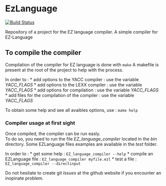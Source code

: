# EzLanguage

[![Build Status](https://travis-ci.org/ezlanguage/ezlanguage.svg?branch=compilateur)](https://travis-ci.org/ezlanguage/ezlanguage)

Repository of a project for the EZ language compiler.
A simple compiler for EZ-Language 

## To compile the compiler

Compilation of the compiler for EZ language is done with `make`
A makefile is present at the root of the project to help with the process.

In order to :
	* add options to the YACC compiler : use the variable *YACC_FLAGS*
	* add options to the LEXX compiler : use the variable *YACC_FLAGS*
	* add options for compilation : use the variable *YACC_FLAGS*
	* add files for the compilation of the compiler : use the variable *YACC_FLAGS*

To obtain some help and see all avaibles options, use : `make help`

### Compiler usage at first sight

Once compiled, the compiler can be run easly.  
To do so, you need to run the file *EZ_language\_compiler* located in the *bin* directory.
Some EZLanguage files examples are available in the *test* folder.

In order to :
	* get some help : `EZ_language_compiler --help`
	* compile an EZLanguage file : `EZ_language_compiler myfile.ezl`
	* test a file : `EZ_language_compiler --directinput`

Do not hesitate to create git *Issues* at the github website if you encounter an inopinate problem. 
	  
